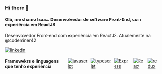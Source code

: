 ### Hi there 👋

#### Olá, me chamo Isaac. Desenvolvedor de software Front-End, com experiência em ReactJS
<p>
Desenvolvedor Front-end com experiência em ReactJS. Atualemente na @codeminer42
</p>

<div style="display: flex; align-items: center; gap: 10px;">
  <a href="https://www.linkedin.com/in/isaac-alencar/">
    <img src="https://img.shields.io/badge/LinkedIn-0077B5?style=for-the-badge&logo=linkedin&logoColor=white" alt="linkedin" />
  </a>
</div>

<div style="display: flex; align-items: center; gap: 10px;">
  <h4>Framewokrs e linguagens que tenho experiência</h4>
    <a href="https://developer.mozilla.org/pt-BR/docs/Web/JavaScript/">
    <img src="https://img.shields.io/badge/JavaScript-F7DF1E?style=for-the-badge&logo=javascript&logoColor=black" alt="javascript" />
  </a>
  <a href="https://www.typescriptlang.org/">
    <img src="https://img.shields.io/badge/TypeScript-007ACC?style=for-the-badge&logo=typescript&logoColor=white" alt="typescript" />
  </a>
  <a href="https://expressjs.com/pt-br/">
    <img src="https://img.shields.io/badge/Express.js-404D59?style=for-the-badge" alt="Express" />
  </a>
    <a href="https://pt-br.reactjs.org/">
    <img src="https://img.shields.io/badge/React-20232A?style=for-the-badge&logo=react&logoColor=61DAFB" alt="React" />
  </a>
    <a href="https://redux.js.org/">
    <img src="https://img.shields.io/badge/Redux-593D88?style=for-the-badge&logo=redux&logoColor=white" alt="redux" />
  </a>
<!--    -->
</div>

<!--
**Isaac-alencar/Isaac-alencar** is a ✨ _special_ ✨ repository because its `README.md` (this file) appears on your GitHub profile.

Here are some ideas to get you started:

- 🔭 I’m currently working on ...
- 🌱 I’m currently learning ...
- 👯 I’m looking to collaborate on ...
- 🤔 I’m looking for help with ...
- 💬 Ask me about ...
- 📫 How to reach me: ...
- 😄 Pronouns: ...
- ⚡ Fun fact: ...
-->
